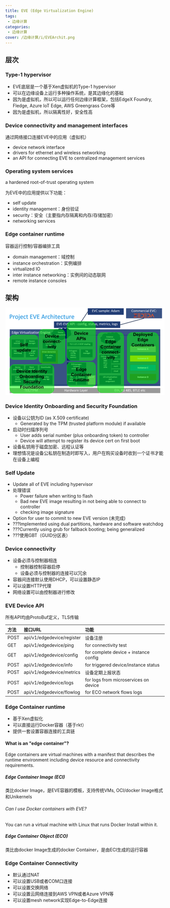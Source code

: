 ```yaml
---
title: EVE (Edge Virtualization Engine)
tags: 
 - 边缘计算
categories: 
 - 边缘计算
cover: /边缘计算/i/EVEArchit.png
---
```


## 层次

### Type-1 hypervisor

* EVE底层是一个基于Xen虚拟机的Type-1 hypervisor
* 可以在边缘设备上运行多种操作系统，是其边缘化的基础
* 因为是虚拟机，所以可以运行任何边缘计算框架，包括EdgeX Foundry, Fledge, Azure IoT Edge, AWS Greengrass Core等
* 因为是虚拟机，所以隔离性好，安全性高

### Device connectivity and management interfaces

通过网络接口连接EVE中的应用（虚拟机）

* device network interface
* drivers for ethernet and wireless networking
* an API for connecting EVE to centralized management services

### Operating system services

a hardened root-of-trust operating system

为EVE中的应用提供以下功能：

* self update
* identity management：身份验证
* security：安全（主要指内存隔离和内存/存储加密）
* networking services

### Edge container runtime

容器运行控制/容器编排工具

* domain management：域控制
* instance orchestration：实例编排
* virtualized IO
* inter instance networking：实例间的动态联网
* remote instance consoles

## 架构

![架构图](i/EVEArchit.png)

### Device Identity Onboarding and Security Foundation

* 设备以公钥为ID (as X.509 certificate)
  * Generated by the TPM (trusted platform module) if available
* 启动时扫描序列号
  * User adds serial number (plus onboarding token) to controller
  * Device will attempt to register its device cert on first boot
* 设备私钥用于磁盘加密、远程认证等
* 理想情况是设备公私钥在制造时即写入，用户在购买设备时收到一个证书才能在设备上编程

### Self Update

* Update all of EVE including hypervisor
* 处理错误
  * Power failure when writing to flash
  * Bad new EVE image resulting in not being able to connect to controller
  * checking image signature
* Option for user to commit to new EVE version (未完成)
* ???Implemented using dual partitions, hardware and software watchdog
* ???Currently using grub for fallback booting; being generalized
* ???使用GBT（GUID分区表）

### Device connectivity

* 设备必须与控制器相连
  * 控制器控制容器启停
  * 设备必须与控制器的连接可以冗余
* 容器间连接默认使用DHCP，可以设置静态IP
* 可以设置HTTP代理
* 网络设置可以由控制器进行修改

### EVE Device API

所有API均由ProtoBuf定义，TLS传输

方法|接口URL|功能
:-|:-|:-
POST|api/v1/edgedevice/register|设备注册
GET|api/v1/edgedevice/ping|for connectivity test
GET|api/v1/edgedevice/config|for complete device + instance config
POST|api/v1/edgedevice/info|for triggered device/instance status
POST|api/v1/edgedevice/metrics|设备定期上报状态
POST|api/v1/edgedevice/logs|for logs from microservices on device
POST|api/v1/edgedevice/flowlog|for ECO network flows logs

### Edge Container runtime

* 基于Xen虚拟化
* 可以直接运行Docker容器（基于rkt）
* 提供一套设置容器连接的工具链

#### What is an "edge container"?
Edge containers are virtual machines with a manifest that describes the runtime environment including device resource and connectivity requirements.

##### Edge Container Image (ECI)

类比docker Image，是EVE容器的模板，支持传统VMs, OCI/docker Image格式和Unikernels

###### Can I use Docker containers with EVE?
You can run a virtual machine with Linux that runs Docker Install within it.

##### Edge Container Object (ECO)

类比由docker Image生成的docker Container，是由ECI生成的运行容器

### Edge Container Connectivity

* 默认通过NAT
* 可以设置USB或者COM口连接
* 可以设置交换网络
* 可以设置云网络连接到AWS VPN或者Azure VPN等
* 可以设置mesh network实现Edge-to-Edge连接